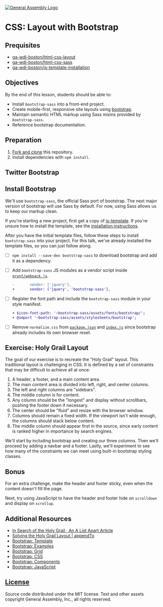 [![General Assembly Logo](https://camo.githubusercontent.com/1a91b05b8f4d44b5bbfb83abac2b0996d8e26c92/687474703a2f2f692e696d6775722e636f6d2f6b6538555354712e706e67)](https://generalassemb.ly/education/web-development-immersive)

# CSS: Layout with Bootstrap

## Prequisites

-   [ga-wdi-boston/html-css-layout](https://github.com/ga-wdi-boston/html-css-layout)
-   [ga-wdi-boston/html-css-sass](https://github.com/ga-wdi-boston/html-css-sass)
-   [ga-wdi-boston/js-template-installation](https://github.com/ga-wdi-boston/js-template-installation)

## Objectives

By the end of this lesson, students should be able to:

-   Install `bootstrap-sass` into a front-end project.
-   Create mobile-first, responsive site layouts using
    [bootstrap](http://getbootstrap.com).
-   Maintain semantic HTML markup using Sass mixins provided by
    `bootstrap-sass`.
-   Reference bootstrap documentation.

## Preparation

1.  [Fork and clone](https://github.com/ga-wdi-boston/meta/wiki/ForkAndClone)
    this repository.
1.  Install dependencies with `npm install`.

## Twitter Bootstrap

## Install Bootstrap

We'll use `bootstrap-sass`, the official Sass port of bootstrap. The next major
version of bootstrap will use Sass by default. For now, using Sass allows us to
keep our markup clean.

If you're starting a new project, first get a copy of
[js-template](https://github.com/ga-wdi-boston/js-template). If you're unsure
how to install the template, see the [installation
instructions](https://github.com/ga-wdi-boston/js-template-installation).

After you have the initial template files, follow these steps to install
`bootstrap-sass` into your project. For this talk, we've already installed the
template files, so you can just follow along.

-   [ ] `npm install --save-dev bootstrap-sass` to download bootstrap and add it
    as a dependency.
-   [ ] Add `bootstrap-sass` JS modules as a vendor script inside
    [`grunt/webpack.js`](grunt/webpack.js).

    ```diff
    -       vendor: ['jquery'],
    +       vendor: ['jquery', 'bootstrap-sass'],
    ```

-   [ ] Register the font path and include the `bootstrap-sass` module in your
    style manifest.

    ```diff
    + $icon-font-path: '~bootstrap-sass/assets/fonts/bootstrap/';
    + @import '~bootstrap-sass/assets/stylesheets/bootstrap';
    ```

-   [ ] Remove `normalize.css` from [`package.json`](package.json) and
    [`index.js`](index.js) since bootstrap already includes its own browser
    reset.

## Exercise: Holy Grail Layout

The goal of our exercise is to recreate the "Holy Grail" layout. This
traditional layout is challenging in CSS. It is defined by a set of constraints
that may be difficult to achieve all at once:

1.  A header, a footer, and a main content area.
1.  The main content area is divided into left, right, and center columns.
1.  The left and right columns are "sidebars".
1.  The middle column is for content.
1.  Any column should be the "longest" and display without scrollbars, pushing
    the footer down if necessary.
1.  The center should be "fluid" and resize with the browser window.
1.  Columns should remain a fixed width. If the viewport isn't wide enough, the
    columns should stack below content.
1.  The middle column should appear first in the source, since early content is
    ranked higher in importance by search engines.

We'll start by including bootstrap and creating our three columns. Then we'll
proceed by adding a navbar and a footer. Lastly, we'll experiment to see how
many of the constraints we can meet using built-in bootstrap styling classes.

## Bonus

For an extra challenge, make the header and footer sticky, even when the content
doesn't fill the page.

Next, try using JavaScript to have the header and footer hide on `scrolldown`
and display on `scrollup`.

## Additional Resources

-   [In Search of the Holy Grail · An A List Apart Article](http://alistapart.com/article/holygrail)
-   [Solving the Holy Grail Layout | appendTo](http://appendto.com/2014/03/solving-the-holy-grail-layout-2/)
-   [Bootstrap: Template](http://getbootstrap.com/getting-started/#template)
-   [Bootstrap: Examples](http://getbootstrap.com/getting-started/#examples)
-   [Bootstrap: Grid](http://getbootstrap.com/css/#grid)
-   [Bootstrap: CSS](http://getbootstrap.com/css/)
-   [Bootstrap: Components](http://getbootstrap.com/components/)
-   [Bootstrap: JavaScript](http://getbootstrap.com/javascript/)

## [License](LICENSE)

Source code distributed under the MIT license. Text and other assets copyright
General Assembly, Inc., all rights reserved.
